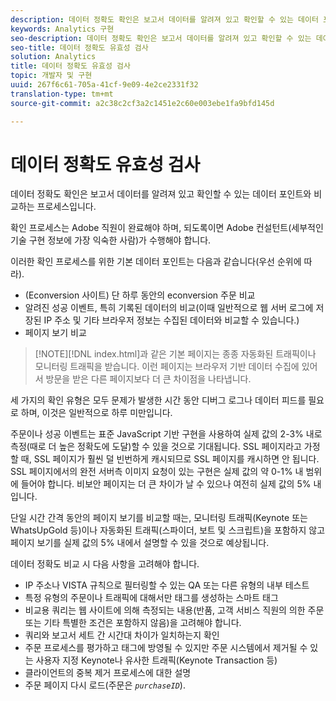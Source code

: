```yaml
---
description: 데이터 정확도 확인은 보고서 데이터를 알려져 있고 확인할 수 있는 데이터 포인트와 비교하는 프로세스입니다.
keywords: Analytics 구현
seo-description: 데이터 정확도 확인은 보고서 데이터를 알려져 있고 확인할 수 있는 데이터 포인트와 비교하는 프로세스입니다.
seo-title: 데이터 정확도 유효성 검사
solution: Analytics
title: 데이터 정확도 유효성 검사
topic: 개발자 및 구현
uuid: 267f6c61-705a-41cf-9e09-4e2ce2331f32
translation-type: tm+mt
source-git-commit: a2c38c2cf3a2c1451e2c60e003ebe1fa9bfd145d

---
```



# 데이터 정확도 유효성 검사

데이터 정확도 확인은 보고서 데이터를 알려져 있고 확인할 수 있는 데이터 포인트와 비교하는 프로세스입니다.

확인 프로세스는 Adobe 직원이 완료해야 하며, 되도록이면 Adobe 컨설턴트(세부적인 기술 구현 정보에 가장 익숙한 사람)가 수행해야 합니다.

이러한 확인 프로세스를 위한 기본 데이터 포인트는 다음과 같습니다(우선 순위에 따라).

* (Econversion 사이트) 단 하루 동안의 econversion 주문 비교
* 알려진 성공 이벤트, 특히 기록된 데이터의 비교(이때 일반적으로 웹 서버 로그에 저장된 IP 주소 및 기타 브라우저 정보는 수집된 데이터와 비교할 수 있습니다.)
* 페이지 보기 비교

> [!NOTE][!DNL index.html]과 같은 기본 페이지는 종종 자동화된 트래픽이나 모니터링 트래픽을 받습니다. 이런 페이지는 브라우저 기반 데이터 수집에 있어서 방문을 받은 다른 페이지보다 더 큰 차이점을 나타냅니다.

세 가지의 확인 유형은 모두 문제가 발생한 시간 동안 디버그 로그나 데이터 피드를 필요로 하며, 이것은 일반적으로 하루 미만입니다.

주문이나 성공 이벤트는 표준 JavaScript 기반 구현을 사용하여 실제 값의 2-3% 내로 측정(때로 더 높은 정확도에 도달)할 수 있을 것으로 기대됩니다. SSL 페이지라고 가정할 때, SSL 페이지가 훨씬 덜 빈번하게 캐시되므로 SSL 페이지를 캐시하면 안 됩니다. SSL 페이지에서의 완전 서버측 이미지 요청이 있는 구현은 실제 값의 약 0-1% 내 범위에 들어야 합니다. 비보안 페이지는 더 큰 차이가 날 수 있으나 여전히 실제 값의 5% 내입니다.

단일 시간 간격 동안의 페이지 보기를 비교할 때는, 모니터링 트래픽(Keynote 또는 WhatsUpGold 등)이나 자동화된 트래픽(스파이더, 보트 및 스크립트)을 포함하지 않고 페이지 보기를 실제 값의 5% 내에서 설명할 수 있을 것으로 예상됩니다.

데이터 정확도 비교 시 다음 사항을 고려해야 합니다.

* IP 주소나 VISTA 규칙으로 필터링할 수 있는 QA 또는 다른 유형의 내부 테스트
* 특정 유형의 주문이나 트래픽에 대해서만 태그를 생성하는 스마트 태그
* 비교용 쿼리는 웹 사이트에 의해 측정되는 내용(반품, 고객 서비스 직원의 의한 주문 또는 기타 특별한 조건은 포함하지 않음)을 고려해야 합니다.
* 쿼리와 보고서 세트 간 시간대 차이가 일치하는지 확인
* 주문 프로세스를 평가하고 태그에 방영될 수 있지만 주문 시스템에서 제거될 수 있는 사용자 지정 Keynote나 유사한 트래픽(Keynote Transaction 등)
* 클라이언트의 중복 제거 프로세스에 대한 설명
* 주문 페이지 다시 로드(주문은 *`purchaseID`*).


